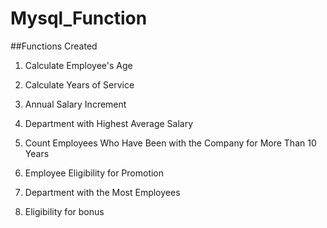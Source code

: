 # Mysql_Function


##Functions Created
1. Calculate Employee's Age

2. Calculate Years of Service

3. Annual Salary Increment

4. Department with Highest Average Salary

5. Count Employees Who Have Been with the Company for More Than 10 Years

6. Employee Eligibility for Promotion

7. Department with the Most Employees

8. Eligibility for bonus
